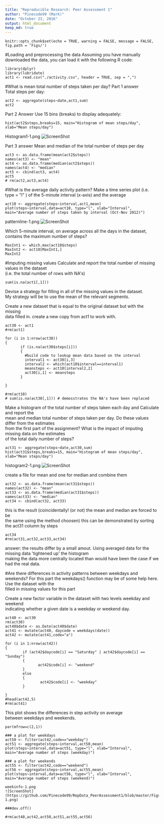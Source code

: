 ```yaml
---
title: "Reproducible Research: Peer Assessment 1"
author: "Pinecode99 (Mark)"
date: "October 23, 2016"
output: html_document
keep_md: true
---
```


```{r setup, include=FALSE}
knitr::opts_chunk$set(echo = TRUE, warning = FALSE, message = FALSE, fig.path = 'Figs/')
```


#Loading and preprocessing the data
Assuming you have manually downloaded the data, you can load it with
the following R code:
```{r}
library(dplyr)
library(lubridate)
act1 <- read.csv("./activity.csv", header = TRUE, sep = ",")

```





#What is mean total number of steps taken per day?
Part 1 answer  
Total steps per day:
```{r, echo=TRUE}
act2 <- aggregate(steps~date,act1,sum)
act2
```


Part 2 Answer
Use 15 bins (breaks) to display adequately:
```{r Histogram1, echo=TRUE}
hist(act2$steps,breaks=15, main="Histogram of mean steps/day", xlab="Mean steps/day")
```
Histogram1-1.png
![ScreenShot](https://github.com/Pinecode99/RepData_PeerAssessment1/blob/master/Figs/Histogram1-1.png)

Part 3 answer
Mean and median of the total number of steps per day
```{r, echo=TRUE}
act3 <- as.data.frame(mean(act2$steps))
names(act3) <- "mean"
act4 <- as.data.frame(median(act2$steps))
names(act4) <- "median"
act5 <- cbind(act3, act4)
act5
# rm(act2,act3,act4)
```


#What is the average daily activity pattern?
Make a time series plot (i.e. type = "l" ) of the 5-minute interval (x-axis) and the average  
```{r patternline, echo=TRUE}
act10 <- aggregate(steps~interval,act1,mean)
plot(steps~interval,data=act10, type="l", xlab="Interval", main="Average number of steps taken by interval (Oct-Nov 2012)")
```
patternline-1.png
![ScreenShot](https://github.com/Pinecode99/RepData_PeerAssessment1/blob/master/Figs/patternline-1.png)

Which 5-minute interval, on average across all the days in the dataset,    
contains the maximum number of steps?  
```{r, echo=TRUE}
MaxInt1 <- which.max(act10$steps)
MaxInt2 <- act10[MaxInt1,]
MaxInt2
```


#Imputing missing values
Calculate and report the total number of missing values in the dataset  
(i.e. the total number of rows with NA's)  
```{r, echo=TRUE}
sum(is.na(act1[,1]))
```

Devise a strategy for filling in all of the missing values in the dataset.  
My strategy will be to use the mean of the relevant segments.    


Create a new dataset that is equal to the original dataset but with the missing  
data filled in. create a new copy from act1 to work with.    
```{r, echo=TRUE}
act30 <- act1
#rm(act1)

for (i in 1:nrow(act30))
{
       if (is.na(act30$steps[i]))
       {
         #build code to lookup mean data based on the interval
         interval1 <- act30[i,3]
         interval2 <- which(act10$interval==interval1)
         meansteps <- act10[interval2,2]
         act30[i,1] <- meansteps
       }
        
}

#rm(act10)
# sum(is.na(act30[,1])) # demosstrates the NA's have been replaced

```


Make a histogram of the total number of steps taken each day and Calculate and report the  
mean and median total number of steps taken per day. Do these values differ from the estimates   
from the first part of the assignment? What is the impact of imputing missing data on the estimates  
of the total daily number of steps?  
```{r histogram2, echo=TRUE}
act31 <- aggregate(steps~date,act30,sum)
hist(act31$steps,breaks=15, main="Histogram of mean steps/day", xlab="Mean steps/day")
```
histogram2-1.png
![ScreenShot](https://github.com/Pinecode99/RepData_PeerAssessment1/blob/master/Figs/histogram2-1.png)

create a file for mean and one for median and combine them
```{r, echo=TRUE}
act32 <- as.data.frame(mean(act31$steps))
names(act32) <- "mean"
act33 <- as.data.frame(median(act31$steps))
names(act33) <- "median"
act34 <- cbind(act32, act33)
```

this is the result (coincidentally! (or not) the mean and median are forced to be  
the same using the method choosen) this can be demonstrated by sorting the act31 column by steps  
```{r, echo=TRUE}
act34
#rm(act31,act32,act33,act34)
```


answer: the results differ by a small amout. Using averaged data for the missing data 'tightened up' the histogram  
making the data more centrally located than would have been the case if we had the real data.  



#Are there differences in activity patterns between weekdays and weekends?
For this part the weekdays()  function may be of some help here. Use the dataset with the  
filled in missing values for this part  

Create a new factor variable in the dataset with two levels weekday and weekend  
indicating whether a given date is a weekday or weekend day.  
 
 

```{r, echo=TRUE}
act40 <- act30
rm(act30)
act40$date <- as.Date(act40$date)
act41 <- mutate(act40, daycode = weekdays(date))
act42 <- mutate(act41,code="a")

for (i in 1:nrow(act42))
{
        if (act42$daycode[i] == "Saturday" | act42$daycode[i] == "Sunday")
        {
               act42$code[i] <- "weekend"
        } 
        else
        {
                act42$code[i] <- "weekday"
        }
        
}
#head(act42,5)
#rm(act41)
```


This plot shows the differences in step activity on average  
between weekdays and weekends. 
```{r weekinfo, echo=TRUE}
par(mfrow=c(2,1))

### a plot for weekdays
act50 <- filter(act42,code=="weekday")
act51 <- aggregate(steps~interval,act50,mean)
plot(steps~interval,data=act51, type="l", xlab="Interval", main="Average number of steps (weekday)")

### a plot for weekends
act55 <- filter(act42,code=="weekend")
act56 <- aggregate(steps~interval,act55,mean)
plot(steps~interval,data=act56, type="l", xlab="Interval", main="Average number of steps (weekend)")

weekinfo-1.png
![ScreenShot](https://github.com/Pinecode99/RepData_PeerAssessment1/blob/master/Figs/weekinfo-1.png)

###dev.off()

#rm(act40,act42,act50,act51,act55,act56)

```


